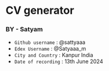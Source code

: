 
# CV generator

### BY - Satyam

- `Github username` : @sattyaaa
- `Edex Username` : @Satyaaa_m
- `City and Country` : Kanpur India
- `Date of recording` : 13th June 2024

